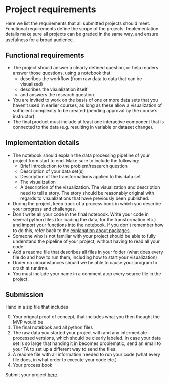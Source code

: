 # Project requirements

Here we list the requirements that all submitted projects should meet. Functional requirements define the scope of the projects. Implementation details make sure all projects can be graded in the same way, and ensure usefulness for a broad audience.

## Functional requirements

* The project should answer a clearly defined question, or help readers answer those questions, using a notebook that  
   * describes the workflow (from raw data to data that can be visualized)
   * describes the visualization itself 
   * and answers the research question. 
* You are invited to work on the basis of one or more data sets that you haven’t used in earlier courses, as long as these allow a visualization of sufficient complexity to be created (pending approval by the course’s instructor).
* The final product must include at least one interactive component that is connected to the data (e.g. resulting in variable or dataset change).

## Implementation details

* The notebook should explain the data processing pipeline of your project from start to end. Make sure to include the following:
    * Brief introduction to the problem/research question
    * Description of your data set(s)
    * Description of the transformations applied to this data set
    * The visualization 
    * A description of the visualization. The visualization and description need to tell a story. The story should be reasonably original with regards to visualizations that have previously been published.
* During the project, keep track of a process book in which you describe your progress and challenges.
* Don't write all your code in the final notebook. Write your code in several python files (for loading the data, for the transformation etc.) and import your functions into the notebook. If you don't remember how to do this, refer back to the [explanation about packages](https://sp2.mprog.nl/news/packages).
* Someone who is not familiar with your project should be able to fully understand the pipeline of your project, without having to read all your code. 
* Add a readme file that describes all files in your folder (what does every file do and how to run them, including how to start your visualization)
* Under no circumstances should we be able to cause your program to crash at runtime.
* You must include your name in a comment atop every source file in the project.

## Submission

Hand in a zip file that includes 

0. Your orignal proof of concept, that includes what you then thought the MVP would be
1. The final notebook and all python files 
2. The raw data you started your project with and any intermediate processed versions, which should be clearly labeled. In case your data set is so large that handing it in becomes problematic, send an email to your TA to set up a different way to send the files.
3. A readme file with all information needed to run your code (what every file does, in what order to execute your code etc.)
4. Your process book

Submit your project [here](/project/submit).

